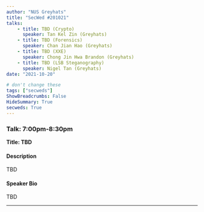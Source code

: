 ```yaml
---
author: "NUS Greyhats"
title: "SecWed #201021"
talks:
    - title: TBD (Crypto)
      speaker: Tan Kel Zin (Greyhats)
    - title: TBD (Forensics)
      speaker: Chan Jian Hao (Greyhats)
    - title: TBD (XXE)
      speaker: Chong Jin Hwa Brandon (Greyhats)
    - title: TBD (LSB Steganography)
      speaker: Nigel Tan (Greyhats)
date: "2021-10-20"

# don't change these
tags: ["secweds"]
ShowBreadcrumbs: False
HideSummary: True
secweds: True
---
```


### Talk: 7:00pm-8:30pm
**Title: TBD**

#### Description
TBD

#### Speaker Bio
TBD

----

